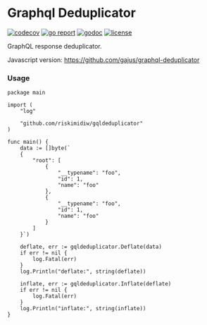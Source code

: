 # Graphql Deduplicator
[![codecov](https://codecov.io/gh/riskimidiw/gqldeduplicator/branch/master/graph/badge.svg?token=88EER75FNE)](https://codecov.io/gh/riskimidiw/gqldeduplicator)
[![go report](https://goreportcard.com/badge/github.com/riskimidiw/gqldeduplicator)](https://goreportcard.com/report/github.com/riskimidiw/gqldeduplicator)
[![godoc](http://img.shields.io/badge/godoc-reference-5272B4.svg?style=flat)](https://pkg.go.dev/github.com/riskimidiw/gqldeduplicator) 
[![license](http://img.shields.io/badge/license-MIT-red.svg?style=flat)](https://github.com/riskimidiw/graphql-deduplicator/blob/master/LICENSE)

GraphQL response deduplicator.

Javascript version: https://github.com/gajus/graphql-deduplicator 

### Usage

```
package main

import (
	"log"

	"github.com/riskimidiw/gqldeduplicator"
)

func main() {
    data := []byte(`
    {
        "root": [
            {
                "__typename": "foo",
                "id": 1,
                "name": "foo"
            },
            {
                "__typename": "foo",
                "id": 1,
                "name": "foo"
            }
        ]
    }`)

    deflate, err := gqldeduplicator.Deflate(data)
    if err != nil {
        log.Fatal(err)
    }
    log.Println("deflate:", string(deflate))

    inflate, err := gqldeduplicator.Inflate(deflate)
    if err != nil {
        log.Fatal(err)
    }
    log.Println("inflate:", string(inflate))
}
```
